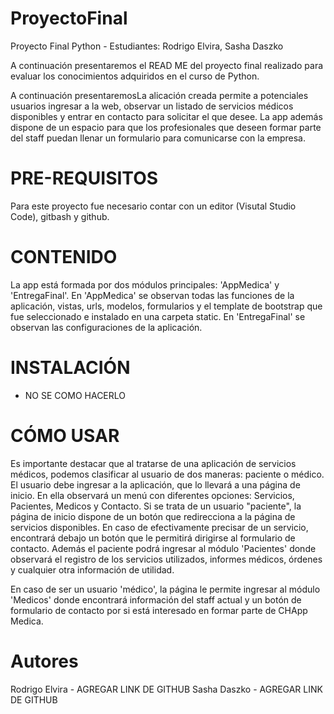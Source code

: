 # ProyectoFinal

<p>Proyecto Final Python - Estudiantes: Rodrigo Elvira, Sasha Daszko</p>

<p>A continuación presentaremos el READ ME del proyecto final realizado para evaluar los conocimientos adquiridos en el curso de Python.</p>

<p>A continuación presentaremosLa alicación creada permite a potenciales usuarios ingresar a la web, observar un listado de servicios médicos disponibles y entrar en contacto para solicitar el que desee. La app además dispone de un espacio para que los profesionales que deseen formar parte del staff puedan llenar un formulario para comunicarse con la empresa.</p>

# PRE-REQUISITOS

<p>Para este proyecto fue necesario contar con un editor (Visutal Studio Code), gitbash y github.</p>

# CONTENIDO

<p>La app está formada por dos módulos principales: 'AppMedica' y 'EntregaFinal'. En 'AppMedica' se observan todas las funciones de la aplicación, vistas, urls, modelos, formularios y el template de bootstrap que fue seleccionado e instalado en una carpeta static. En 'EntregaFinal' se observan las configuraciones de la aplicación.</p>

# INSTALACIÓN

- NO SE COMO HACERLO

# CÓMO USAR

<p> Es importante destacar que al tratarse de una aplicación de servicios médicos, podemos clasificar al usuario de dos maneras: paciente o médico. El usuario debe ingresar a la aplicación, que lo llevará a una página de inicio. En ella observará un menú con diferentes opciones: Servicios, Pacientes, Medicos y Contacto.
Si se trata de un usuario "paciente", la página de inicio dispone de un botón que redirecciona a la página de servicios disponibles. En caso de efectivamente precisar de un servicio, encontrará debajo un botón que le permitirá dirigirse al formulario de contacto. Además el paciente podrá ingresar al módulo 'Pacientes' donde observará el registro de los servicios utilizados, informes médicos, órdenes y cualquier otra información de utilidad.</p>

<p>En caso de ser un usuario 'médico', la página le permite ingresar al módulo 'Medicos' donde encontrará información del staff actual y un botón de formulario de contacto por si está interesado en formar parte de CHApp Medica.</p>










# Autores

Rodrigo Elvira - AGREGAR LINK DE GITHUB
Sasha Daszko - AGREGAR LINK DE GITHUB






































